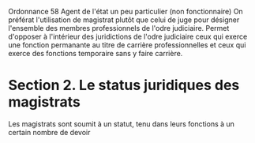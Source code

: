 Ordonnance 58 Agent de l'état un peu particulier  (non fonctionnaire)
On préférat l'utilisation de magistrat plutôt que celui de juge pour désigner l'ensemble des membres professionnels de l'odre judiciaire. Permet d'opposer à l'intérieur des juridictions de l'odre judiciaire ceux qui exerce une fonction permanante au titre de carrière professionnelles et ceux qui exerce des fonctions temporaire sans y faire carrière.

# Section 2. Le status juridiques des magistrats
Les magistrats sont soumit à un statut, tenu dans leurs fonctions à un certain nombre de devoir